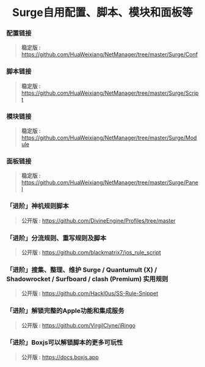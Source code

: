 <h1 align="center">Surge自用配置、脚本、模块和面板等</h1>

### 配置链接
> **稳定版 :** https://github.com/HuaWeixiang/NetManager/tree/master/Surge/Conf<br>

### 脚本链接
> **稳定版 :** https://github.com/HuaWeixiang/NetManager/tree/master/Surge/Script<br>

### 模块链接
> **稳定版 :** https://github.com/HuaWeixiang/NetManager/tree/master/Surge/Module<br>

### 面板链接
> **稳定版 :** https://github.com/HuaWeixiang/NetManager/tree/master/Surge/Panel<br>

### 「进阶」神机规则脚本
> **公开版 :** https://github.com/DivineEngine/Profiles/tree/master<br>

### 「进阶」分流规则、重写规则及脚本
> **公开版 :** https://github.com/blackmatrix7/ios_rule_script<br>

### 「进阶」搜集、整理、维护 Surge / Quantumult (X) / Shadowrocket / Surfboard / clash (Premium) 实用规则
> **公开版 :** https://github.com/Hackl0us/SS-Rule-Snippet<br>

### 「进阶」解锁完整的Apple功能和集成服务
> **公开版 :** https://github.com/VirgilClyne/iRingo<br>

### 「进阶」Boxjs可以解锁脚本的更多可玩性
> **公开版 :** https://docs.boxjs.app<br>
